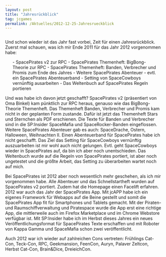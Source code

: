 ```yaml
---
layout: post
title: "Jahresrückblick"
tag: jcgames
permalink: /Aktuelles/2012-12-25-Jahresrueckblick
---
```


<img alt="" src="{{ site.baseurl }}/assets/pics/jcgames/gallery/diverse/org/sp2012.png" />

Und schon wieder ist das Jahr fast vorbei, Zeit für einen Jahresrückblick. Zuerst mal schauen, was ich mir Ende 2011 für das Jahr 2012 vorgenommen habe:

<ol>
- SpacePirates v2 zur RPC
- SpacePirates Themenheft: BigBong-Theorie zur RPC
- SpacePirates Themenheft: Banden, Verbrecher und Promis zum Ende des Jahres
- Weitere SpacePirates Abenteuer
- evtl. ein SpacePirates Abenteuerband
- Setting von SpaceCowboys vernünftig ausarbeiten
- Das Weltenbuch auf SpacePirates Regeln portieren
</ol>
Und was habe ich davon jetzt geschafft? SpacePirates v2 (präsentiert von Oma Binkel) kam pünktlich zur RPC heraus, genauso wie das BigBong-Theorie Themenheft. Das Themenheft Banden, Verbrecher und Promis kam nicht in der geplanten Form zustande. Dafür ist jetzt das Themenheft Stars und Sternchen als PDF erschienen. Die Texte für Banden und Verbrecher sind in die SP:Insider SpaceMafia und SpaceRocker-Banden eingeflossen. Weitere SpacePirates Abenteuer gab es auch: SpaceDrache, Ostern, Halloween, Weihnachten II. Einen Abenteuerband für SpacePirates habe ich nicht geschafft. Das Ziel das Setting für SpaceCowboys vernünftig auszuarbeiten ist mir wohl auch nicht gelungen. Evtl. geht SpaceCowboys wieder in SpacePirates auf, da bin ich aber noch unentschieden. Das Weltenbuch wurde auf die Regeln von SpacePirates portiert, ist aber noch ungetestet und die größte Arbeit, das Setting zu überarbeiten wartet noch auf mich.

Bei SpacePirates ist 2012 aber noch wesentlich mehr geschehen, als ich mir vorgenommen habe. Alle Abenteuer und das Schnellstartheft wurden auf SpacePirates v2 portiert. Zudem hat die Homepage einen Facelift erfahren. 2012 war auch das Jahr der SpacePirates App. Mit jcAPP habe ich ein eigenes Framework für Webapps auf die Beine gestellt und somit die SpacePirates App fit für Smartphones und Tablets gemacht. Mit der Piraten- und Raumschiffverwaltung und Piratespace wurde die App erst eine richtige App, die mittlerweile auch im Firefox Marketplace und im Chrome Webstore verfügbar ist. Mit SP:Insider habe ich im Herbst dieses Jahres ein neues Veröffentlichungsformat für SpacePirates Texte erschaffen und mit Roboter von Kappa Gamma und SpaceMafia schon zwei veröffentlicht.

Auch 2012 war ich wieder auf zahlreichen Cons vertreten: Frühlings Cat-Con, Teck-Con, RPC, Geekmansion, FeenCon, Auryn, Palaver Zeltcon, Herbst Cat-Con, Brain&amp;Dice, DreieichCon.


